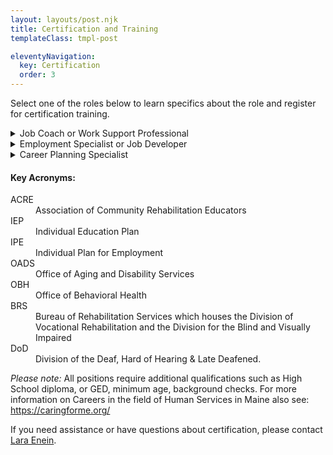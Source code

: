 ```yaml
---
layout: layouts/post.njk
title: Certification and Training
templateClass: tmpl-post

eleventyNavigation:
  key: Certification
  order: 3
---
```

<p class="lead">Select one of the roles below to learn specifics about the role and register for certification training.</p>
<details>
  <summary>Job Coach or Work Support Professional</summary>
<h4>Job Duties and Role</h4>
<p>Provides employment support to people with disabilities who have jobs or own a business, including teaching skills to perform duties and building natural supports on the job. </p>
<h4>Who's the Service for?</h4>
<ul>
  <li>People with disabilities who need support to maintain their employment and are connected to a state-funded program</li>
  <li>People with disabilities who need support to maintain their employment as part of an Individualized Plan for Employment (IPE)*</li>
</ul>

<h4>What state Agency use the service</h4>
<ul>
<li><a href="https://www.maine.gov/rehab/crp/index.shtml">Bureau of Rehabilitation Services Maine</a></li>
<li><a href="https://www.maine.gov/dhhs/oads/providers/employment-services">Office of Aging and Disability Services-Employment</a></li>
<li><a href="https://www.maine.gov/dhhs/obh/support-services/employment-services">Office of Behavioral Health-Employment</a></li>
<li>Schools and summer employment programs for transition age youth Department of <a href="https://www.maine.gov/doe/learning/specialed">Education-Special Services</a></li>
</ul>
<h4>What Training is required for the positions?</h4>
<strong>Pick One</strong>
<div class="card_me">
  <div class="card_me">
<p><strong><a href="https://www.maine.gov/dhhs/oads/providers/adults-with-intellectual-disability-and-autism/resources-training/college-of-direct-supports">College of Direct Support - Direct Support Professional and additional Work Support modules</a></strong> - College of Direct Support (CDS) is a suite of online courses that train support professionals to assist people with disabilities to lead meaningful, inclusive lives. <a href="https://www.maine.gov/dhhs/oads/providers/adults-with-intellectual-disability-and-autism/resources-training/college-of-direct-supports">The ME College of Direct Support offers registration on their website</a>.  </p>
  </div>
  <strong>OR</strong>
  <div class="card_me">
<p>
  <strong><a href="https://umassboston.co1.qualtrics.com/jfe/form/SV_egSsH92pVUkD8X4">College of Employment Services</a> Online Job Coaching Modules & Fading Supports In-Person Training</strong> - College of Employment Services (CES) is a suite of online courses that train employment professionals in best practices for supporting people with disabilities to build fulfilling careers. There are two parts to this training. You are required to complete the assigned job coach modules and also register for the in-person Fading Supports Training when it is offered. We offer registration for both the online and the in-person training on this website.

  <ul>
    <li><strong>Part 1: CES Online Job Coaching Modules</strong></li>
    <li><strong>Part 2: Fading Supports In-Person Training</strong> - Check the events page for the next offering</li>
  </ul>
</p>
</div>
<strong>OR</strong>
<div class="card_me">
<p><a href="https://www.communityinclusion.org/cesacre"><strong>ACRE* Employment Specialist</strong></a> (ACRE Certificate) - you can take this training either online or in-person. This training teaches best practices in employment services, including career planning, job development, and job coaching strategies.   You must complete fieldwork in addition to attending the trainings to get the certificate. We offer registration for both the online and the in-person training on this website.</p>
</div>
</div>
<p class="h4"><strong>AND</strong></p>
<p><strong>ACRE Employment Specialist Training Offerings (Pick one)</strong></p>
<div class="card_me">
  <div class="card_me">
<p>
  <strong>ACRE Online Training</strong>: College of Employment Services (CES) provides this training. CES is a suite of online courses that train employment professionals in best practices for supporting people with disabilities to build fulfilling careers. There are two parts to the online training. You must complete both parts to get the certificate.
 <ol>
   <li>Part 1: complete the required <a href="https://umassboston.co1.qualtrics.com/jfe/form/SV_egSsH92pVUkD8X4?jfefe=new">CES online courses</a></li>
   <li>Part 2: complete the <a href="https://cesacre.communityinclusion.org">required fieldwork assignments</a></li>
 </ol>
</p>
</div>
<strong>OR</strong>
<div class="card_me">
<strong>ACRE In-Person Training</strong>: We offer this training numerous times throughout the year. It provides both the required training curriculum and fieldwork. Check the events pages for the next offering.
</div>
</div>

</details>
<details>
  <summary>Employment Specialist or Job Developer</summary>
<h4>Job Duties and Role</h4>
<p>Provides support to people with disabilities to find employment that is based on their skills, education, interests, and abilities. Jobs can be either full time or part time, and even self-employment. </p>
<h4>Who's the Service for?</h4>
<p>People with disabilities who have barriers to getting a job and qualify for the service through either OADS*, OBH* or BRS*</p>
<h4>What state Agency use the service</h4>
<ul>
<li><a href="https://www.maine.gov/rehab/crp/index.shtml">Bureau of Rehabilitation Services Maine</a></li>
<li><a href="https://www.maine.gov/dhhs/oads/providers/employment-services">Office of Aging and Disability Services-Employment</a></li>
<li><a href="https://www.maine.gov/dhhs/obh/support-services/employment-services">Office of Behavioral Health-Employment</a></li>
<li>Schools and summer employment programs for transition age youth Department of <a href="https://www.maine.gov/doe/learning/specialed">Education-Special Services</a></li>
</ul>
<h4>What Training is required for the positions?</h4>
<strong>
<p>ACRE approved Employment Specialist Certification </p>
</strong>
<strong>Pick one:</strong>
<div class="card_me">

  <div class="card_me">
  <p><strong>ACRE Online Training</strong> College of Employment Services (CES) provides this training. CES is a suite of online courses that train employment professionals in best practices for supporting people with disabilities to build fulfilling careers. There are two parts to the online training. You must complete both parts to get the certificate.</p>
  <ol>
    <li>Part 1: complete the required <a href="https://umassboston.co1.qualtrics.com/jfe/form/SV_egSsH92pVUkD8X4?jfefe=new">CES online courses</a></li>
    <li>Part 2: complete <a href="https://cesacre.communityinclusion.org/">the required fieldwork assignments</a></li>
  </ol>
  </div>
  <p><strong>OR</strong></p>
  <div class="card_me"><p><strong>ACRE In-Person Training:</strong> We offer this training numerous times throughout the year. It provides both the required training curriculum and fieldwork. Check the events pages for the next offering. </p></div>
</div>
<strong>AND</strong>

<div class="card_me"><p><strong>6 hours per year of ongoing continuing employment-related education</strong></p></div>

</details>

<details>
  <summary>Career Planning Specialist</summary>
<h4>Job Duties and Role</h4>
<p>A Career Planning Specialist works with people with disabilities to explore and learn about work, while developing a written Career Plan. The Career Plan can be used by vocational rehabilitation (VR) for job development assistance.</p>


<h4>Who's the Service for?</h4>
<ul>
  <li>People with intellectual disabilities and autism</li>
  <li>Bureau of Rehabilitation Services (BRS) clients who require the service may be able to access Career Planning as part of an Individualized Plan for Employment (IPE)*</li>
</ul>

<h4>What state Agency use the service</h4>
<ul>
<li>Bureau of Rehabilitation Services </li>
<li>Office of Aging and Disability Services (OADS)</li>
<li>Division of Deaf, Hard of Hearing and late Deafened</li>

</ul>
<h4>What Training is required for the positions?</h4>
<div class="card_me">
<p>Work-Support Certified or an ACRE Employment Specialist [see Employment Specialist/Job Developer above] training</a> </p></div>
  <b>AND</b><br>
<div class="card_me"><p>12 hours of Career Planning Training through OADS</p></div>
  <b>AND</b> <br>
  <div class="card_me"><p>6 hours per year of continuing ongoing employment-related training
  </p></div>

  <p>We offer this training multiple times a year, and we offer registration on this website. Check the events section for information about the next offering.


</details>

<div class="clearfix">
<div class="card card-body mobi50 mt-4 boxer">
<h4>Key Acronyms:</h4>

<dl>
  <dt>ACRE</dt> <dd>Association of Community Rehabilitation Educators </dd>
  <dt>IEP</dt> <dd>Individual Education Plan</dd>
  <dt>IPE</dt> <dd>Individual Plan for Employment</dd>
  <dt>OADS</dt> <dd>Office of Aging and Disability Services</dd>
  <dt>OBH</dt> <dd>Office of Behavioral Health</dd>
  <dt>BRS</dt> <dd>Bureau of Rehabilitation Services which houses the Division of Vocational Rehabilitation and the Division for the Blind and Visually Impaired</dd>
  <dt>DoD</dt> <dd>Division of the Deaf, Hard of Hearing & Late Deafened.</dd>
</dl>
</div>
</div>
<p ><i>Please note:</i> All positions require additional qualifications such as High School diploma, or GED, minimum age, background checks.  For more information on Careers in the field of Human Services in Maine also see: <a href="https://caringforme.org/">https://caringforme.org/</a></p>

<p>If you need assistance or have questions about certification, please contact <a href="mailto:lara.enein@umb.edu">Lara Enein</a>.
